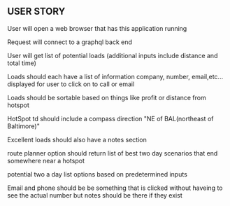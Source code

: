 ## USER STORY

User will open a web browser that has this application running

<!-- User should type in location, when they will be at location (today,tomorrow,monday) ,and max deadhead  -->

Request will connect to a graphql back end



User will get list of potential loads (additional inputs include distance and total time)

Loads should each have a list of information company, number, email,etc... displayed for user to click on to call or email

Loads should be sortable based on things like profit or distance from hotspot

HotSpot td should include a compass direction "NE of BAL(northeast of Baltimore)"

Excellent loads should also have a notes section

route planner option should return list of best two day scenarios that end somewhere near a hotspot

potential two a day list options based on predetermined inputs

Email and phone should be be something that is clicked without haveing to see the actual number but notes should be there if they exist